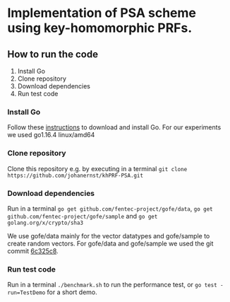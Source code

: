 # Implementation of PSA scheme using key-homomorphic PRFs.

## How to run the code
1. Install Go
2. Clone repository
3. Download dependencies
4. Run test code

### Install Go
Follow these [instructions](https://golang.org/doc/install) to download and install Go.
For our experiments we used go1.16.4 linux/amd64

### Clone repository
Clone this repository e.g. by executing in a terminal `git clone https://github.com/johanernst/khPRF-PSA.git`

### Download dependencies
Run in a terminal
`go get github.com/fentec-project/gofe/data`,
`go get github.com/fentec-project/gofe/sample` and
`go get golang.org/x/crypto/sha3`

We use gofe/data mainly for the vector datatypes and gofe/sample to create random vectors. For gofe/data and gofe/sample we used the git commit [6c325c8](https://github.com/fentec-project/gofe/commit/6c325c89872bc5e1be945a06f1dddec43c169759).

### Run test code
Run in a terminal
`./benchmark.sh` to run the performance test, or
`go test -run=TestDemo` for a short demo.
